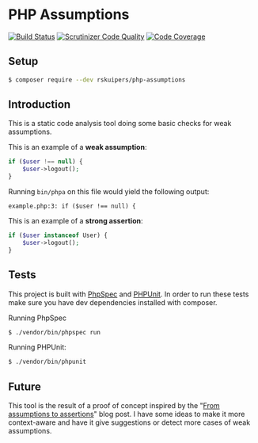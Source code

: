 # PHP Assumptions
[![Build Status](https://scrutinizer-ci.com/g/rskuipers/php-assumptions/badges/build.png?b=master)](https://scrutinizer-ci.com/g/rskuipers/php-assumptions/build-status/master)
[![Scrutinizer Code Quality](https://scrutinizer-ci.com/g/rskuipers/php-assumptions/badges/quality-score.png?b=master)](https://scrutinizer-ci.com/g/rskuipers/php-assumptions/?branch=master)
[![Code Coverage](https://scrutinizer-ci.com/g/rskuipers/php-assumptions/badges/coverage.png?b=master)](https://scrutinizer-ci.com/g/rskuipers/php-assumptions/?branch=master)

## Setup
```sh
$ composer require --dev rskuipers/php-assumptions
```

## Introduction
This is a static code analysis tool doing some basic checks for weak assumptions.

This is an example of a **weak assumption**:

```php
if ($user !== null) {
    $user->logout();
}
```

Running `bin/phpa` on this file would yield the following output:

```
example.php:3: if ($user !== null) {
```

This is an example of a **strong assertion**:

```php
if ($user instanceof User) {
    $user->logout();
}
```

## Tests
This project is built with [PhpSpec](https://github.com/phpspec/phpspec) and [PHPUnit](https://github.com/sebastianbergmann/phpunit).
In order to run these tests make sure you have dev dependencies installed with composer.

Running PhpSpec
```sh
$ ./vendor/bin/phpspec run
```

Running PHPUnit:
```sh
$ ./vendor/bin/phpunit
```

## Future
This tool is the result of a proof of concept inspired by the "[From assumptions to assertions](http://rskuipers.com/entry/from-assumptions-to-assertions)" blog post.
I have some ideas to make it more context-aware and have it give suggestions or detect more cases of weak assumptions.